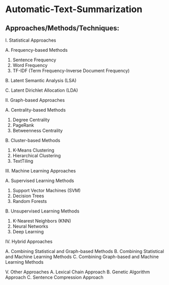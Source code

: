 # Automatic-Text-Summarization
## Approaches/Methods/Techniques:
I. Statistical Approaches

A. Frequency-based Methods

1. Sentence Frequency
2. Word Frequency
3. TF-IDF (Term Frequency-Inverse Document Frequency)

B. Latent Semantic Analysis (LSA)

C. Latent Dirichlet Allocation (LDA)

II. Graph-based Approaches

A. Centrality-based Methods

1. Degree Centrality
2. PageRank
3. Betweenness Centrality

B. Cluster-based Methods

1. K-Means Clustering
2. Hierarchical Clustering
3. TextTiling

III. Machine Learning Approaches

A. Supervised Learning Methods

1. Support Vector Machines (SVM)
2. Decision Trees
3. Random Forests
   
B. Unsupervised Learning Methods

1. K-Nearest Neighbors (KNN)
2. Neural Networks
3. Deep Learning

IV. Hybrid Approaches

A. Combining Statistical and Graph-based Methods
B. Combining Statistical and Machine Learning Methods
C. Combining Graph-based and Machine Learning Methods

V. Other Approaches
A. Lexical Chain Approach
B. Genetic Algorithm Approach
C. Sentence Compression Approach
